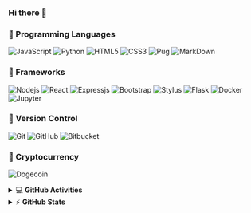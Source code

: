 ### Hi there 👋

### :closed_book: Programming Languages

![JavaScript](https://img.shields.io/badge/-JavaScript-%23F7DF1C?style=for-the-badge&logo=javascript&logoColor=white)
![Python](https://img.shields.io/badge/python%20-%2314354C.svg?&style=for-the-badge&logo=python&logoColor=white)
![HTML5](https://img.shields.io/badge/html5%20-%23E34F26.svg?&style=for-the-badge&logo=html5&logoColor=white)
![CSS3](https://img.shields.io/badge/css3%20-%231572B6.svg?&style=for-the-badge&logo=css3&logoColor=white)
![Pug](https://img.shields.io/badge/Pug-E3C29B?style=for-the-badge&logo=pug&logoColor=black)
![MarkDown](https://img.shields.io/badge/markdown-%23000000.svg?&style=for-the-badge&logo=markdown&logoColor=white)

### :orange_book: Frameworks
![Nodejs](https://img.shields.io/badge/node.js%20-%2343853D.svg?&style=for-the-badge&logo=node.js&logoColor=white)
![React](https://img.shields.io/badge/React-20232A?style=for-the-badge&logo=react&logoColor=61DAFB)
![Expressjs](https://img.shields.io/badge/express.js%20-%23404d59.svg?&style=for-the-badge&logo=express&logoColor=white)
![Bootstrap](https://img.shields.io/badge/bootstrap%20-%23563D7C.svg?&style=for-the-badge&logo=bootstrap&logoColor=white)
![Stylus](https://img.shields.io/badge/Stylus-333333?style=for-the-badge&logo=stylus&logoColor=white)
![Flask](https://img.shields.io/badge/flask%20-%23000.svg?&style=for-the-badge&logo=flask&logoColor=white)
![Docker](https://img.shields.io/badge/docker%20-%230db7ed.svg?&style=for-the-badge&logo=docker&logoColor=white)
![Jupyter](https://img.shields.io/badge/Jupyter%20-%23F37626.svg?&style=for-the-badge&logo=Jupyter&logoColor=white)

### :green_book: Version Control
![Git](https://img.shields.io/badge/git%20-%23F05033.svg?&style=for-the-badge&logo=git&logoColor=white)
![GitHub](https://img.shields.io/badge/github%20-%23121011.svg?&style=for-the-badge&logo=github&logoColor=white)
![Bitbucket](https://img.shields.io/badge/bitbucket%20-%230047B3.svg?&style=for-the-badge&logo=bitbucket&logoColor=white)

### :blue_book: Cryptocurrency
![Dogecoin](https://img.shields.io/badge/dogecoin-C2A633?style=for-the-badge&logo=dogecoin&logoColor=white)

<details>
    <summary>&#128187 <b>GitHub Activities</b></summary><br/>

<!--START_SECTION:waka-->
![Profile Views](http://img.shields.io/badge/Profile%20Views-366-blue)

![Lines of code](https://img.shields.io/badge/From%20Hello%20World%20I%27ve%20Written-831379%20lines%20of%20code-blue)

**I'm an Early 🐤** 

```text
🌞 Morning    61 commits     ███░░░░░░░░░░░░░░░░░░░░░░   11.64% 
🌆 Daytime    215 commits    ██████████░░░░░░░░░░░░░░░   41.03% 
🌃 Evening    200 commits    █████████░░░░░░░░░░░░░░░░   38.17% 
🌙 Night      48 commits     ██░░░░░░░░░░░░░░░░░░░░░░░   9.16%

```
📅 **I'm Most Productive on Thursday** 

```text
Monday       72 commits     ███░░░░░░░░░░░░░░░░░░░░░░   13.74% 
Tuesday      75 commits     ███░░░░░░░░░░░░░░░░░░░░░░   14.31% 
Wednesday    92 commits     ████░░░░░░░░░░░░░░░░░░░░░   17.56% 
Thursday     96 commits     ████░░░░░░░░░░░░░░░░░░░░░   18.32% 
Friday       59 commits     ██░░░░░░░░░░░░░░░░░░░░░░░   11.26% 
Saturday     78 commits     ███░░░░░░░░░░░░░░░░░░░░░░   14.89% 
Sunday       52 commits     ██░░░░░░░░░░░░░░░░░░░░░░░   9.92%

```
<!--END_SECTION:waka-->

</details>

<details>
    <summary>&#9889 <b>GitHub Stats</b></summary><br/>

![star6973's GitHub stats](https://github-readme-stats.vercel.app/api?username=star6973&show_icons=true&theme=prussian)
![Top Langs](https://github-readme-stats.vercel.app/api/top-langs/?username=star6973&layout=compact&hide=jupyter%20notebook,html,css,scss&langs_count=4&theme=prussian)
![Metrics](https://github.com/star6973/star6973/blob/main/github-metrics.svg)

</details>